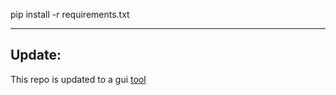 

pip install -r requirements.txt


-----------------
## Update:
This repo is updated to a gui <a href="https://github.com/Zubdata/Google-Maps-Scraper">tool</a>
